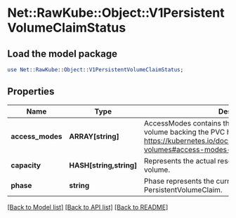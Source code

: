 # Net::RawKube::Object::V1PersistentVolumeClaimStatus

## Load the model package
```perl
use Net::RawKube::Object::V1PersistentVolumeClaimStatus;
```

## Properties
Name | Type | Description | Notes
------------ | ------------- | ------------- | -------------
**access_modes** | **ARRAY[string]** | AccessModes contains the actual access modes the volume backing the PVC has. More info: https://kubernetes.io/docs/concepts/storage/persistent-volumes#access-modes-1 | [optional] 
**capacity** | **HASH[string,string]** | Represents the actual resources of the underlying volume. | [optional] 
**phase** | **string** | Phase represents the current phase of PersistentVolumeClaim. | [optional] 

[[Back to Model list]](../README.md#documentation-for-models) [[Back to API list]](../README.md#documentation-for-api-endpoints) [[Back to README]](../README.md)


